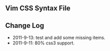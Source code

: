Vim CSS Syntax File
------------

Change Log
------------
* 2011-9-13: test and add some missing items.
* 2011-9-11: 80% css3 support.
